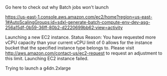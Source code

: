 Go here to check out why Batch jobs won't launch

https://us-east-1.console.aws.amazon.com/ec2/home?region=us-east-1#AutoScalingGroups:id=sdxl-generate-batch-compute-env-dev-asg-256a15df-0b59-36ff-80b2-d2220699bb62;view=activity

Launching a new EC2 instance. Status Reason: You have requested more vCPU capacity than your current vCPU limit of 0 allows for the instance bucket that the specified instance type belongs to. Please visit http://aws.amazon.com/contact-us/ec2-request to request an adjustment to this limit. Launching EC2 instance failed.

Trying to launch a g4dn.2xlarge